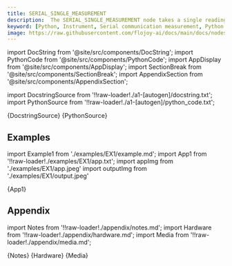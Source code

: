 ```yaml
---
title: SERIAL_SINGLE_MEASUREMENT
description:  The SERIAL_SINGLE_MEASUREMENT node takes a single reading of data from an Ardunio, or a similar serial device.
keyword: [Python, Instrument, Serial communication measurement, Python serial instrument integration, Data acquisition and analysis, Python"-"based serial measurement, Serial instrument integration techniques, Accurate measurement with Python, Enhance measurement with serial communication, Streamline data acquisition, Precise measurement using Python, Python control of serial single measurement]
image: https://raw.githubusercontent.com/flojoy-ai/docs/main/docs/nodes/INSTRUMENTS/SERIAL/SERIAL_SINGLE_MEASUREMENT/examples/EX1/output.jpeg
---
```


[//]: # (Custom component imports)

import DocString from '@site/src/components/DocString';
import PythonCode from '@site/src/components/PythonCode';
import AppDisplay from '@site/src/components/AppDisplay';
import SectionBreak from '@site/src/components/SectionBreak';
import AppendixSection from '@site/src/components/AppendixSection';

[//]: # (Docstring)

import DocstringSource from '!!raw-loader!./a1-[autogen]/docstring.txt';
import PythonSource from '!!raw-loader!./a1-[autogen]/python_code.txt';

<DocString>{DocstringSource}</DocString>
<PythonCode GLink='INSTRUMENTS/SERIAL/SERIAL_SINGLE_MEASUREMENT/SERIAL_SINGLE_MEASUREMENT.py'>{PythonSource}</PythonCode>

<SectionBreak />

[//]: # (Examples)

## Examples

import Example1 from './examples/EX1/example.md';
import App1 from '!!raw-loader!./examples/EX1/app.txt';
import appImg from './examples/EX1/app.jpeg'
import outputImg from './examples/EX1/output.jpeg'

<AppDisplay 
    nodeLabel='SERIAL_SINGLE_MEASUREMENT'
    appImg={appImg}
    outputImg={outputImg}
    >
    {App1}
</AppDisplay>

<Example1 />

<SectionBreak />

[//]: # (Appendix)

## Appendix

import Notes from '!!raw-loader!./appendix/notes.md';
import Hardware from '!!raw-loader!./appendix/hardware.md';
import Media from '!!raw-loader!./appendix/media.md';

<AppendixSection index={0} folderPath='nodes/INSTRUMENTS/SERIAL/SERIAL_SINGLE_MEASUREMENT/appendix/'>{Notes}</AppendixSection>
<AppendixSection index={1} folderPath='nodes/INSTRUMENTS/SERIAL/SERIAL_SINGLE_MEASUREMENT/appendix/'>{Hardware}</AppendixSection>
<AppendixSection index={2} folderPath='nodes/INSTRUMENTS/SERIAL/SERIAL_SINGLE_MEASUREMENT/appendix/'>{Media}</AppendixSection>